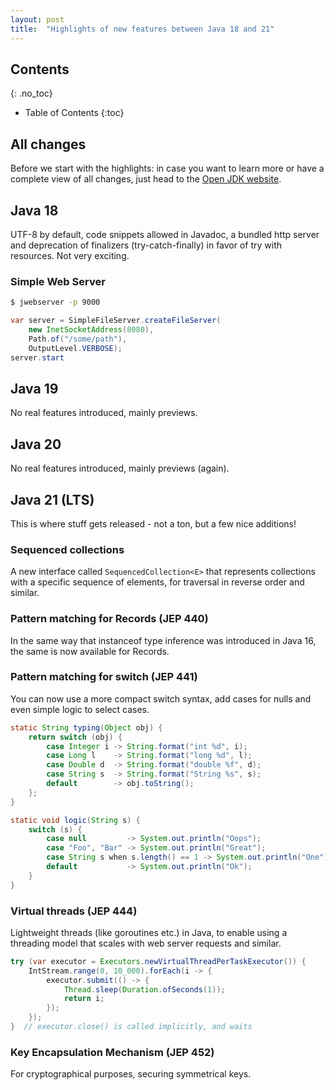 ```yaml
---
layout: post
title:  "Highlights of new features between Java 18 and 21"
---
```


## Contents
{: .no_toc}

* Table of Contents
{:toc}

## All changes
Before we start with the highlights: in case you want to learn more or have a complete view of all changes, just head to the [Open JDK website](https://openjdk.java.net/projects/jdk/).

## Java 18
UTF-8 by default, code snippets allowed in Javadoc, a bundled http server and deprecation of finalizers (try-catch-finally) in favor of try with resources. Not very exciting.

### Simple Web Server
```bash
$ jwebserver -p 9000
```

```java
var server = SimpleFileServer.createFileServer(
    new InetSocketAddress(8080), 
    Path.of("/some/path"), 
    OutputLevel.VERBOSE);
server.start
```

## Java 19
No real features introduced, mainly previews.

## Java 20
No real features introduced, mainly previews (again).

## Java 21 (LTS)
This is where stuff gets released - not a ton, but a few nice additions!

### Sequenced collections
A new interface called `SequencedCollection<E>` that represents collections with a specific sequence of elements, for traversal in reverse order and similar.

### Pattern matching for Records (JEP 440)
In the same way that instanceof type inference was introduced in Java 16, the same is now available for Records.

### Pattern matching for switch (JEP 441)
You can now use a more compact switch syntax, add cases for nulls and even simple logic to select cases. 

```java
static String typing(Object obj) {
    return switch (obj) {
        case Integer i -> String.format("int %d", i);
        case Long l    -> String.format("long %d", l);
        case Double d  -> String.format("double %f", d);
        case String s  -> String.format("String %s", s);
        default        -> obj.toString();
    };
}
```
```java
static void logic(String s) {
    switch (s) {
        case null         -> System.out.println("Oops");
        case "Foo", "Bar" -> System.out.println("Great");
        case String s when s.length() == 1 -> System.out.println("One");
        default           -> System.out.println("Ok");
    }
}
```

### Virtual threads (JEP 444)
Lightweight threads (like goroutines etc.) in Java, to enable using a threading model that scales with web server requests and similar.

```java
try (var executor = Executors.newVirtualThreadPerTaskExecutor()) {
    IntStream.range(0, 10_000).forEach(i -> {
        executor.submit(() -> {
            Thread.sleep(Duration.ofSeconds(1));
            return i;
        });
    });
}  // executor.close() is called implicitly, and waits
```

### Key Encapsulation Mechanism (JEP 452)
For cryptographical purposes, securing symmetrical keys.